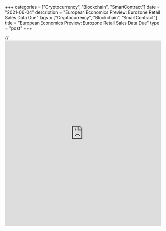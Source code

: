 +++
categories = ["Cryptocurrency", "Blockchain", "SmartContract"]
date = "2021-06-04"
description = "European Economics Preview: Eurozone Retail Sales Data Due"
tags = ["Cryptocurrency", "Blockchain", "SmartContract"]
title = "European Economics Preview: Eurozone Retail Sales Data Due"
type = "post"
+++

{{<iframe id="large-banner" src="https://www.bounty.group/#slide=26.0" width="100%" height="600" scrolling="no" style="border: 0px solid rgb(216, 221, 230); border-radius: 3px;">}}

Retail sales data from euro area is due on Friday, headlining a light
day for the European economic [news](https://www.letsplayfx.com/blog/forex-news-website/).

At 3.00 am ET, GDP data from Slovakia and retail sales from Hungary are
due.

At 3.30 am ET, Germany's construction PMI data for May is due.

At 4.30 am ET, IHS Markit publishes UK construction Purchasing Managers'
survey data for May. The index is forecast to rise to 62.3 from 61.6 in
April.

At 5.00 am ET, Eurostat releases euro area retail sales data for April.
Sales are forecast to fall 1.2 percent on month, reversing a 2.7 percent
rise in March.

In the meantime, Greece GDP data is due from the Hellenic Statistical
Authority.  
  
At 6.00 am ET, Ireland's Central Statistics Office is scheduled to issue
GDP data for the first quarter.

For comments and feedback [contact](https://www.playgroundfx.com/contact/): editorial@rtt[news](https://www.letsplayfx.com/blog/forex-news-website/).com

[Economic News][1]

 **What parts of the world are seeing the best (and worst) economic
performances lately? Click[here][2] to check out our [Econ Scorecard][2]
and find out! See up-to-the-moment [ranking](https://www.playgroundfx.com/blog/crypto-exchange-ranking/)s for the best and worst
performers in [GDP][3], [unemployment rate][4], [inflation][5] and much
more.**

   1. www.rtt[news](https://www.letsplayfx.com/blog/forex-news-website/).com/Content/EconomicNews.aspx
   2. www.rtt[news](https://www.letsplayfx.com/blog/forex-news-website/).com/economic-scorecard/world-rank/retail-sales/highest-performance.aspx
   3. www.rtt[news](https://www.letsplayfx.com/blog/forex-news-website/).com/economic-scorecard/world-rank/GDP/highest-performance.aspx
   4. www.rtt[news](https://www.letsplayfx.com/blog/forex-news-website/).com/economic-scorecard/world-rank/unemployment-rate/lowest-performance.aspx
   5. www.rtt[news](https://www.letsplayfx.com/blog/forex-news-website/).com/economic-scorecard/world-rank/CPI/highest-performance.aspx